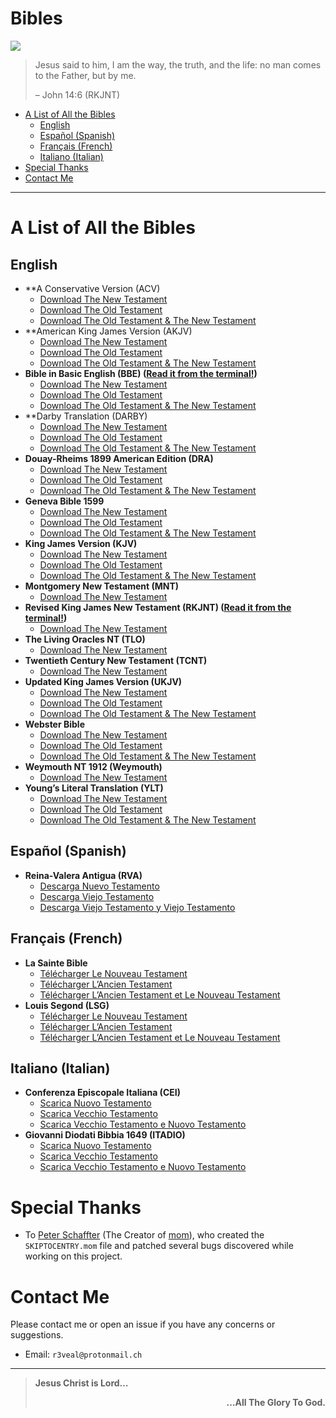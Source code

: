 Bibles
================

![](https://github.com/raphaeltannous/screenshots/raw/main/Bibles/preview.png)

> Jesus said to him, I am the way, the truth, and the life: no man comes
> to the Father, but by me.
>
> – John 14:6 (RKJNT)

- [A List of All the Bibles](#a-list-of-all-the-bibles)
  - [English](#english)
  - [Español (Spanish)](#español-spanish)
  - [Français (French)](#français-french)
  - [Italiano (Italian)](#italiano-italian)
- [Special Thanks](#special-thanks)
- [Contact Me](#contact-me)

------------------------------------------------------------------------

# A List of All the Bibles

## English

- **A Conservative Version (ACV)
  - [Download The New
    Testament](https://github.com/raphaeltannous/Bibles/raw/main/English/A%20Conservative%20Version%20(ACV)/The%20New%20Testament/ACV-the-new-testament.pdf)
  - [Download The Old
    Testament](https://github.com/raphaeltannous/Bibles/raw/main/English/A%20Conservative%20Version%20(ACV)/The%20Old%20Testament/ACV-the-old-testament.pdf)
  - [Download The Old Testament & The New
    Testament](https://github.com/raphaeltannous/Bibles/raw/main/English/A%20Conservative%20Version%20(ACV)/The%20Old%20Testament%20%26%20The%20New%20Testament/ACV.pdf)
- **American King James Version (AKJV)
  - [Download The New
    Testament](https://github.com/raphaeltannous/Bibles/raw/main/English/American%20King%20James%20Version%20(AKJV)/The%20New%20Testament/AKJV-the-new-testament.pdf)
  - [Download The Old
    Testament](https://github.com/raphaeltannous/Bibles/raw/main/English/American%20King%20James%20Version%20(AKJV)/The%20Old%20Testament/AKJV-the-old-testament.pdf)
  - [Download The Old Testament & The New
    Testament](https://github.com/raphaeltannous/Bibles/raw/main/English/American%20King%20James%20Version%20(AKJV)/The%20Old%20Testament%20%26%20The%20New%20Testament/AKJV.pdf)
- **Bible in Basic English (BBE) ([Read it from the
  terminal!](https://github.com/raphaeltannous/BBE))**
  - [Download The New
    Testament](https://raw.githubusercontent.com/raphaeltannous/Bibles/main/English/Bible%20in%20Basic%20English%20(BBE)/The%20New%20Testament/BBE-the-new-testament.pdf)
  - [Download The Old
    Testament](https://raw.githubusercontent.com/raphaeltannous/Bibles/main/English/Bible%20in%20Basic%20English%20(BBE)/The%20Old%20Testament/BBE-the-old-testament.pdf)
  - [Download The Old Testament & The New
    Testament](https://raw.githubusercontent.com/raphaeltannous/Bibles/main/English/Bible%20in%20Basic%20English%20(BBE)/The%20Old%20Testament%20%26%20The%20New%20Testament/BBE.pdf)
- **Darby Translation (DARBY)
  - [Download The New
    Testament](https://github.com/raphaeltannous/Bibles/raw/main/English/Darby%20Translation%20(DARBY)/The%20New%20Testament/DARBY-the-new-testament.pdf)
  - [Download The Old
    Testament](https://github.com/raphaeltannous/Bibles/raw/main/English/Darby%20Translation%20(DARBY)/The%20Old%20Testament/DARBY-the-old-testament.pdf)
  - [Download The Old Testament & The New
    Testament](https://github.com/raphaeltannous/Bibles/raw/main/English/Darby%20Translation%20(DARBY)/The%20Old%20Testament%20%26%20The%20New%20Testament/DARBY.pdf)
- **Douay-Rheims 1899 American Edition (DRA)**
  - [Download The New
    Testament](https://github.com/raphaeltannous/Bibles/raw/main/English/Douay-Rheims%201899%20American%20Edition%20(DRA)/The%20New%20Testament/DRA-the-new-testament.pdf)
  - [Download The Old
    Testament](https://github.com/raphaeltannous/Bibles/raw/main/English/Douay-Rheims%201899%20American%20Edition%20(DRA)/The%20Old%20Testament/DRA-the-old-testament.pdf)
  - [Download The Old Testament & The New
    Testament](https://github.com/raphaeltannous/Bibles/raw/main/English/Douay-Rheims%201899%20American%20Edition%20(DRA)/The%20Old%20Testament%20%26%20The%20New%20Testament/DRA.pdf)
- **Geneva Bible 1599**
  - [Download The New
    Testament](https://github.com/raphaeltannous/Bibles/raw/main/English/Geneva%20Bible%201599/The%20New%20Testament/Geneva1599-the-new-testament.pdf)
  - [Download The Old
    Testament](https://github.com/raphaeltannous/Bibles/raw/main/English/Geneva%20Bible%201599/The%20Old%20Testament/Geneva1599-the-old-testament.pdf)
  - [Download The Old Testament & The New
    Testament](https://github.com/raphaeltannous/Bibles/raw/main/English/Geneva%20Bible%201599/The%20Old%20Testament%20%26%20The%20New%20Testament/Geneva1599.pdf)
- **King James Version (KJV)**
  - [Download The New
    Testament](https://raw.githubusercontent.com/raphaeltannous/Bibles/main/English/King%20James%20Version%20(KJV)/The%20New%20Testament/KJV-the-new-testament.pdf)
  - [Download The Old
    Testament](https://raw.githubusercontent.com/raphaeltannous/Bibles/main/English/King%20James%20Version%20(KJV)/The%20Old%20Testament/KJV-the-old-testament.pdf)
  - [Download The Old Testament & The New
    Testament](https://raw.githubusercontent.com/raphaeltannous/Bibles/main/English/King%20James%20Version%20(KJV)/The%20Old%20Testament%20%26%20The%20New%20Testament/KJV.pdf)
- **Montgomery New Testament (MNT)**
  - [Download The New
    Testament](https://raw.githubusercontent.com/raphaeltannous/Bibles/main/English/Montgomery%20New%20Testament%20(MNT)/The%20New%20Testament/MNT-the-new-testament.pdf)
- **Revised King James New Testament (RKJNT) ([Read it from the
  terminal!](https://github.com/raphaeltannous/RKJNT))**
  - [Download The New
    Testament](https://github.com/raphaeltannous/Bibles/raw/main/English/Revised%20King%20James%20New%20Testament%20(RKJNT)/The%20New%20Testament/RKJNT-the-new-testament.pdf)
- **The Living Oracles NT (TLO)**
  - [Download The New
    Testament](https://github.com/raphaeltannous/Bibles/raw/main/English/The%20Living%20Oracles%20NT%20(TLO)/The%20New%20Testament/TLO-the-new-testament.pdf)
- **Twentieth Century New Testament (TCNT)**
  - [Download The New
    Testament](https://github.com/raphaeltannous/Bibles/raw/main/English/Twentieth%20Century%20New%20Testament%20(TCNT)/The%20New%20Testament/TCNT-the-new-testament.pdf)
- **Updated King James Version (UKJV)**
  - [Download The New
    Testament](https://raw.githubusercontent.com/raphaeltannous/Bibles/main/English/Updated%20King%20James%20Version%20(UKJV)/The%20New%20Testament/UKJV-the-new-testament.pdf)
  - [Download The Old
    Testament](https://raw.githubusercontent.com/raphaeltannous/Bibles/main/English/Updated%20King%20James%20Version%20(UKJV)/The%20Old%20Testament/UKJV-the-old-testament.pdf)
  - [Download The Old Testament & The New
    Testament](https://raw.githubusercontent.com/raphaeltannous/Bibles/main/English/Updated%20King%20James%20Version%20(UKJV)/The%20Old%20Testament%20%26%20The%20New%20Testament/UKJV.pdf)
- **Webster Bible**
  - [Download The New
    Testament](https://raw.githubusercontent.com/raphaeltannous/Bibles/main/English/Webster%20Bible/The%20New%20Testament/Webster-the-new-testament.pdf)
  - [Download The Old
    Testament](https://raw.githubusercontent.com/raphaeltannous/Bibles/main/English/Webster%20Bible/The%20Old%20Testament/Webster-the-old-testament.pdf)
  - [Download The Old Testament & The New
    Testament](https://raw.githubusercontent.com/raphaeltannous/Bibles/main/English/Webster%20Bible/The%20Old%20Testament%20%26%20The%20New%20Testament/Webster.pdf)
- **Weymouth NT 1912 (Weymouth)**
  - [Download The New
    Testament](https://github.com/raphaeltannous/Bibles/raw/main/English/Weymouth%20NT%201912%20(Weymouth)/The%20New%20Testament/Weymouth-the-new-testament.pdf)
- **Young’s Literal Translation (YLT)**
  - [Download The New
    Testament](https://github.com/raphaeltannous/Bibles/raw/main/English/Young%E2%80%99s%20Literal%20Translation%20(YLT)/The%20New%20Testament/YLT-the-new-testament.pdf)
  - [Download The Old
    Testament](https://github.com/raphaeltannous/Bibles/raw/main/English/Young%E2%80%99s%20Literal%20Translation%20(YLT)/The%20Old%20Testament/YLT-the-old-testament.pdf)
  - [Download The Old Testament & The New
    Testament](https://github.com/raphaeltannous/Bibles/raw/main/English/Young%E2%80%99s%20Literal%20Translation%20(YLT)/The%20Old%20Testament%20%26%20The%20New%20Testament/YLT.pdf)

## Español (Spanish)

- **Reina-Valera Antigua (RVA)**
  - [Descarga Nuevo
    Testamento](https://github.com/raphaeltannous/Bibles/raw/main/Espa%C3%B1ol%20(Spanish)/Reina-Valera%20Antigua%20(RVA)/Nuevo%20Testamento%20(The%20New%20Testament)/RVA-nuevo-testamento.pdf)
  - [Descarga Viejo
    Testamento](https://github.com/raphaeltannous/Bibles/raw/main/Espa%C3%B1ol%20(Spanish)/Reina-Valera%20Antigua%20(RVA)/Viejo%20Testamento%20(The%20Old%20Testament)/RVA-viejo-testamento.pdf)
  - [Descarga Viejo Testamento y Viejo
    Testamento](https://github.com/raphaeltannous/Bibles/raw/main/Espa%C3%B1ol%20(Spanish)/Reina-Valera%20Antigua%20(RVA)/Viejo%20Testamento%20y%20Nuevo%20Testamento%20(The%20Old%20Testament%20%26%20The%20New%20Testament)/RVA.pdf)

## Français (French)

- **La Sainte Bible**
  - [Télécharger Le Nouveau
    Testament](https://raw.githubusercontent.com/raphaeltannous/Bibles/main/Fran%C3%A7ais%20(French)/La%20Sainte%20Bible/Nouveau%20Testament%20(The%20New%20Testament)/fra_fob-nouveau-testament.pdf)
  - [Télécharger L’Ancien
    Testament](https://raw.githubusercontent.com/raphaeltannous/Bibles/main/Fran%C3%A7ais%20(French)/La%20Sainte%20Bible/L'Ancien%20Testament%20(The%20Old%20Testament)/fra_fob-l'ancien-testament.pdf)
  - [Télécharger L’Ancien Testament et Le Nouveau
    Testament](https://raw.githubusercontent.com/raphaeltannous/Bibles/main/Fran%C3%A7ais%20(French)/La%20Sainte%20Bible/L'Ancien%20Testament%20et%20Nouveau%20Testament%20(The%20Old%20Testament%20%26%20The%20New%20Testament)/fra_fob.pdf)
- **Louis Segond (LSG)**
  - [Télécharger Le Nouveau
    Testament](https://github.com/raphaeltannous/Bibles/raw/main/Fran%C3%A7ais%20(French)/Louis%20Segond%20(LSG)/Nouveau%20Testament%20(The%20New%20Testament)/LSG-nouveau-testament.pdf)
  - [Télécharger L’Ancien
    Testament](https://github.com/raphaeltannous/Bibles/raw/main/Fran%C3%A7ais%20(French)/Louis%20Segond%20(LSG)/L'Ancien%20Testament%20(The%20Old%20Testament)/LSG-l'ancien-testament.pdf)
  - [Télécharger L’Ancien Testament et Le Nouveau
    Testament](https://github.com/raphaeltannous/Bibles/raw/main/Fran%C3%A7ais%20(French)/Louis%20Segond%20(LSG)/L'Ancien%20Testament%20et%20Nouveau%20Testament%20(The%20Old%20Testament%20%26%20The%20New%20Testament)/LSG.pdf)

## Italiano (Italian)

- **Conferenza Episcopale Italiana (CEI)**
  - [Scarica Nuovo
    Testamento](https://github.com/raphaeltannous/Bibles/raw/main/Italiano%20(Italian)/Conferenza%20Episcopale%20Italiana%20(CEI)/Nuovo%20Testamento%20(The%20New%20Testament)/CEI-nuovo-testamento.pdf)
  - [Scarica Vecchio
    Testamento](https://github.com/raphaeltannous/Bibles/raw/main/Italiano%20(Italian)/Conferenza%20Episcopale%20Italiana%20(CEI)/Vecchio%20Testamento%20(The%20Old%20Testament)/CEI-vecchio-testamento.pdf)
  - [Scarica Vecchio Testamento e Nuovo
    Testamento](https://raw.githubusercontent.com/raphaeltannous/Bibles/main/Italiano%20(Italian)/Conferenza%20Episcopale%20Italiana%20(CEI)/Vecchio%20Testamento%20e%20Nuovo%20Testamento%20(The%20Old%20Testament%20%26%20The%20New%20Testament)/CEI.pdf)
- **Giovanni Diodati Bibbia 1649 (ITADIO)**
  - [Scarica Nuovo
    Testamento](https://github.com/raphaeltannous/Bibles/raw/main/Italiano%20(Italian)/Giovanni%20Diodati%20Bibbia%201649%20(ITADIO)/Nuovo%20Testamento%20(The%20New%20Testament)/ITADIO-nuovo-testamento.pdf)
  - [Scarica Vecchio
    Testamento](https://github.com/raphaeltannous/Bibles/raw/main/Italiano%20(Italian)/Giovanni%20Diodati%20Bibbia%201649%20(ITADIO)/Vecchio%20Testamento%20(The%20Old%20Testament)/ITADIO-vecchio-testamento.pdf)
  - [Scarica Vecchio Testamento e Nuovo
    Testamento](https://github.com/raphaeltannous/Bibles/raw/main/Italiano%20(Italian)/Giovanni%20Diodati%20Bibbia%201649%20(ITADIO)/Vecchio%20Testamento%20e%20Nuovo%20Testamento%20(The%20Old%20Testament%20%26%20The%20New%20Testament)/ITADIO.pdf)

# Special Thanks

- To [Peter Schaffter](https://schaffter.ca/about-me.html) (The Creator
  of [mom](https://schaffter.ca/mom/mom-01.html)), who created the
  `SKIPTOCENTRY.mom` file and patched several bugs discovered while
  working on this project.

# Contact Me

Please contact me or open an issue if you have any concerns or
suggestions.

- Email: `r3veal@protonmail.ch`

------------------------------------------------------------------------

> **Jesus Christ is Lord…**
>
> <div align="right"><strong>…All The Glory To God.</strong></div>
